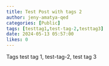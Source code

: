 ```yaml
---
title: Test Post with tags 2
author: jeny-amatya-qed
categories: [Public]
tags: [testtag1,test-tag-2,testtag3]
date: 2024-05-13 05:57:00 
likes: 0
---
```


Tags
test tag 1, test-tag-2, test   tag   3
